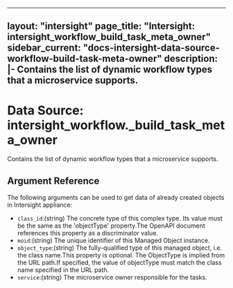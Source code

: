 
---
layout: "intersight"
page_title: "Intersight: intersight_workflow_build_task_meta_owner"
sidebar_current: "docs-intersight-data-source-workflow-build-task-meta-owner"
description: |-
Contains the list of dynamic workflow types that a microservice supports.
---

# Data Source: intersight_workflow._build_task_meta_owner
Contains the list of dynamic workflow types that a microservice supports.
## Argument Reference
The following arguments can be used to get data of already created objects in Intersight appliance:
* `class_id`:(string) The concrete type of this complex type. Its value must be the same as the 'objectType' property.The OpenAPI document references this property as a discriminator value. 
* `moid`:(string) The unique identifier of this Managed Object instance. 
* `object_type`:(string) The fully-qualified type of this managed object, i.e. the class name.This property is optional. The ObjectType is implied from the URL path.If specified, the value of objectType must match the class name specified in the URL path. 
* `service`:(string) The microservice owner responsible for the tasks. 
